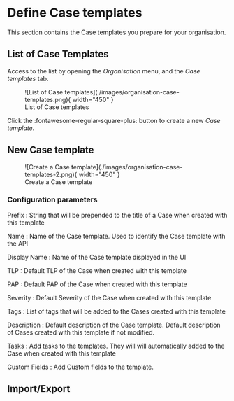 # Define Case templates

This section contains the Case templates you prepare for your organisation.

## List of Case Templates

Access to the list by opening the *Organisation* menu, and the *Case templates* tab.


<figure markdown>
  ![List of Case templates](./images/organisation-case-templates.png){ width="450" }
  <figcaption>List of Case templates</figcaption>
</figure>

Click the :fontawesome-regular-square-plus: button to create a new *Case template*.


## New Case template


<figure markdown>
  ![Create a Case template](./images/organisation-case-templates-2.png){ width="450" }
  <figcaption>Create a Case template</figcaption>
</figure>

### Configuration parameters

Prefix
  : String that will be prepended to the title of a Case when created with this template

Name
  : Name of the Case template. Used to identify the Case template with the API

Display Name
  : Name of the Case template displayed in the UI

TLP
  : Default TLP of the Case when created with this template

PAP
  : Default PAP of the Case when created with this template


Severity
  : Default Severity of the Case when created with this template

Tags
  : List of tags that will be added to the Cases created with this template

Description
  : Default description of the Case template. Default description of Cases created with this template if not modified. 

Tasks
  : Add tasks to the templates. They will will automatically added to the Case when created with this template

Custom Fields
  : Add Custom fields to the template. 

## Import/Export